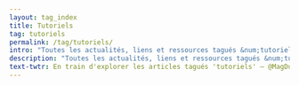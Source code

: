 ```yaml
---
layout: tag_index
title: Tutoriels
tag: tutoriels
permalink: /tag/tutoriels/
intro: "Toutes les actualités, liens et ressources tagués &num;tutoriels."
description: "Toutes les actualités, liens et ressources tagués &num;tutoriels."
text-twtr: En train d'explorer les articles tagués 'tutoriels' — @MagDuWebdesign
---
```

